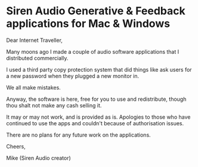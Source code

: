 # Siren Audio Generative & Feedback applications for Mac & Windows

Dear Internet Traveller,

Many moons ago I made a couple of audio software applications that I distributed commercially.

I used a third party copy protection system that did things like ask users for a new password when they plugged a new monitor in.

We all make mistakes.

Anyway, the software is here, free for you to use and redistribute, though thou shalt not make any cash selling it.

It may or may not work, and is provided as is. Apologies to those who have continued to use the apps and couldn't because of authorisation issues.

There are no plans for any future work on the applications.

Cheers,

Mike (Siren Audio creator)
